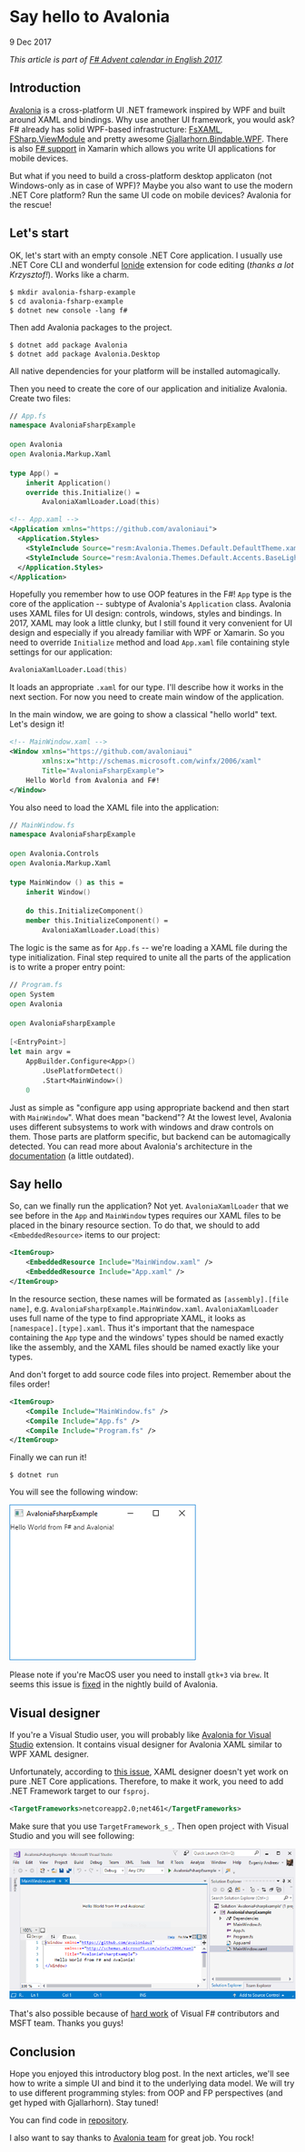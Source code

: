 # Say hello to Avalonia

9 Dec 2017

_This article is part of [F# Advent calendar in English 2017](https://sergeytihon.com/2017/10/22/f-advent-calendar-in-english-2017/)._

## Introduction

[Avalonia](http://avaloniaui.net/) is a cross-platform UI .NET framework inspired by WPF and built around XAML and bindings. Why use another UI framework, you would ask? F# already has solid WPF-based infrastructure: [FsXAML](https://github.com/fsprojects/FsXaml), [FSharp.ViewModule](https://github.com/fsprojects/FSharp.ViewModule) and pretty awesome [Gjallarhorn.Bindable.WPF](https://github.com/ReedCopsey/Gjallarhorn.Bindable/tree/dc8e0ee75db5a428d901f1b826f0ec21b357ca25/src/Gjallarhorn.Bindable.Wpf). There is also [F# support](https://developer.xamarin.com/guides/cross-platform/fsharp/fsharp_support_overview/) in Xamarin which allows you write UI applications for mobile devices.

But what if you need to build a cross-platform desktop applicaton (not Windows-only as in case of WPF)? Maybe you also want to use the modern .NET Core platform? Run the same UI code on mobile devices? Avalonia for the rescue!

## Let's start

OK, let's start with an empty console .NET Core application. I usually use .NET Core CLI and wonderful [Ionide](http://ionide.io/) extension for code editing (_thanks a lot Krzysztof!_). Works like a charm.

```console
$ mkdir avalonia-fsharp-example
$ cd avalonia-fsharp-example
$ dotnet new console -lang f#
```

Then add Avalonia packages to the project.

```console
$ dotnet add package Avalonia
$ dotnet add package Avalonia.Desktop
```

All native dependencies for your platform will be installed automagically.

Then you need to create the core of our application and initialize Avalonia. Create two files:

```fsharp
// App.fs
namespace AvaloniaFsharpExample

open Avalonia
open Avalonia.Markup.Xaml

type App() =
    inherit Application()
    override this.Initialize() =
        AvaloniaXamlLoader.Load(this)
```

```xml
<!-- App.xaml -->
<Application xmlns="https://github.com/avaloniaui">
  <Application.Styles>
    <StyleInclude Source="resm:Avalonia.Themes.Default.DefaultTheme.xaml?assembly=Avalonia.Themes.Default"/>
    <StyleInclude Source="resm:Avalonia.Themes.Default.Accents.BaseLight.xaml?assembly=Avalonia.Themes.Default"/>
  </Application.Styles>
</Application>
```

Hopefully you remember how to use OOP features in the F#! `App` type is the core of the application -- subtype of Avalonia's `Application` class. Avalonia uses XAML files for UI design: controls, windows, styles and bindings. In 2017, XAML may look a little clunky, but I still found it very convenient for UI design and especially if you already familiar with WPF or Xamarin. So you need to override `Initialize` method and load `App.xaml` file containing style settings for our application:

```fsharp
AvaloniaXamlLoader.Load(this)
```

It loads an appropriate `.xaml` for our type. I'll describe how it works in the next section. For now you need to create main window of the application.

In the main window, we are going to show a classical "hello world" text. Let's design it!

```xml
<!-- MainWindow.xaml -->
<Window xmlns="https://github.com/avaloniaui"
        xmlns:x="http://schemas.microsoft.com/winfx/2006/xaml"
        Title="AvaloniaFsharpExample">
    Hello World from Avalonia and F#!
</Window>
```

You also need to load the XAML file into the application:

```fsharp
// MainWindow.fs
namespace AvaloniaFsharpExample

open Avalonia.Controls
open Avalonia.Markup.Xaml

type MainWindow () as this =
    inherit Window()

    do this.InitializeComponent()
    member this.InitializeComponent() =
        AvaloniaXamlLoader.Load(this)
```

The logic is the same as for `App.fs` -- we're loading a XAML file during the type initialization. Final step required to unite all the parts of the application is to write a proper entry point:

```fsharp
// Program.fs
open System
open Avalonia

open AvaloniaFsharpExample

[<EntryPoint>]
let main argv =
    AppBuilder.Configure<App>()
        .UsePlatformDetect()
        .Start<MainWindow>()
    0
```

Just as simple as "configure app using appropriate backend and then start with `MainWindow`". What does mean "backend"? At the lowest level, Avalonia uses different subsystems to work with windows and draw controls on them. Those parts are platform specific, but backend can be automagically detected. You can read more about Avalonia's architecture in the [documentation](http://avaloniaui.net/spec/architecture.html) (a little outdated).

## Say hello

So, can we finally run the application? Not yet. `AvaloniaXamlLoader` that we see before in the `App` and `MainWindow` types requires our XAML files to be placed in the binary resource section. To do that, we should to add `<EmbeddedResource>` items to our project:

```xml
<ItemGroup>
    <EmbeddedResource Include="MainWindow.xaml" />
    <EmbeddedResource Include="App.xaml" />
</ItemGroup>
```

In the resource section, these names will be formated as `[assembly].[file name]`, e.g. `AvaloniaFsharpExample.MainWindow.xaml`. `AvaloniaXamlLoader` uses full name of the type to find appropriate XAML, it looks as `[namespace].[type].xaml`. Thus it's important that the namespace containing the `App` type and the windows' types should be named exactly like the assembly, and the XAML files should be named exactly like your types.

And don't forget to add source code files into project. Remember about the files order!

```xml
<ItemGroup>
    <Compile Include="MainWindow.fs" />
    <Compile Include="App.fs" />
    <Compile Include="Program.fs" />
</ItemGroup>
```

Finally we can run it!

```console
$ dotnet run
```

You will see the following window:

![window](img/01-window.png)

Please note if you're MacOS user you need to install `gtk+3` via `brew`. It seems this issue is [fixed](https://github.com/AvaloniaUI/Avalonia/issues/1294) in the nightly build of Avalonia.

## Visual designer

If you're a Visual Studio user, you will probably like [Avalonia for Visual Studio](https://marketplace.visualstudio.com/items?itemName=AvaloniaTeam.AvaloniaforVisualStudio) extension. It contains visual designer for Avalonia XAML similar to WPF XAML designer.

Unfortunately, according to [this issue](https://github.com/AvaloniaUI/Avalonia/issues/1134), XAML designer doesn't yet work on pure .NET Core applications. Therefore, to make it work, you need to add .NET Framework target to our `fsproj`.

```xml
<TargetFrameworks>netcoreapp2.0;net461</TargetFrameworks>
```

Make sure that you use `TargetFramework_s_`. Then open project with Visual Studio and you will see following:

![Visual Studio designer](img/01-vsdesigner.png)

That's also possible because of [hard work](https://www.visualstudio.com/en-us/news/releasenotes/vs2017-relnotes#fsharpnetcoreimprovements) of Visual F# contributors and MSFT team. Thanks you guys!

## Conclusion

Hope you enjoyed this introductory blog post. In the next articles, we'll see how to write a simple UI and bind it to the underlying data model. We will try to use different programming styles: from OOP and FP perspectives (and get hyped with Gjallarhorn). Stay tuned!

You can find code in [repository](https://github.com/gsomix/avalonia-fsharp-example).

I also want to say thanks to [Avalonia team](https://github.com/orgs/AvaloniaUI/people) for great job. You rock!